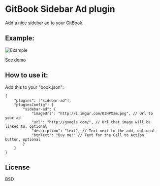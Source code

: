 # GitBook Sidebar Ad plugin

Add a nice sidebar ad to your GitBook. 

## Example:

![Example](http://i.imgur.com/K3HPXzm.png)

[See demo](https://tutorial.djangogirls.org/en/)

## How to use it:

Add this to your "book.json":

```
{
    "plugins": ["sidebar-ad"],
    "pluginsConfig": {
        "sidebar-ad": {
            "imageUrl": "http://i.imgur.com/K3HPXzm.png", // Url to your ad
            "url": "http://google.com/", // Url that image will be linked to, optional
            "description": "text", // Text next to the add, optional
            "btnText": "Buy me!" // Text for the Call to Action button, optional
        }
    }
}
```

## License

BSD

